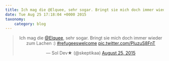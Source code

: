```yaml
---
title: Ich mag die @Elquee, sehr sogar. Bringt sie mich doch immer wieder zum Lachen :) #refugeeswelcome http://t.co/PluzuS8FnT
date: Tue Aug 25 17:18:04 +0000 2015
taxonomy:
    category: blog
---
```

<blockquote class="twitter-tweet" align="center" width="350"><p lang="de" dir="ltr">Ich mag die <a href="https://twitter.com/Elquee">@Elquee</a>, sehr sogar. Bringt sie mich doch immer wieder zum Lachen :) <a href="https://twitter.com/hashtag/refugeeswelcome?src=hash">#refugeeswelcome</a> <a href="http://t.co/PluzuS8FnT">pic.twitter.com/PluzuS8FnT</a></p>&mdash; Sol Dev★ (@skeptikaa) <a href="https://twitter.com/skeptikaa/status/636203389911760897">August 25, 2015</a></blockquote>
